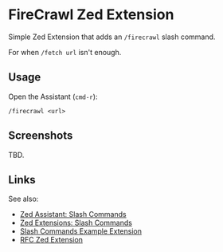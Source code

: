 # FireCrawl Zed Extension

Simple Zed Extension that adds an `/firecrawl` slash command.

For when `/fetch url` isn't enough.

## Usage

Open the Assistant (`cmd-r`):

```
/firecrawl <url>
```

## Screenshots

TBD.

## Links

See also:

- [Zed Assistant: Slash Commands](https://zed.dev/docs/assistant/commands)
- [Zed Extensions: Slash Commands](https://zed.dev/docs/extensions/slash-commands)
- [Slash Commands Example Extension](https://github.com/zed-industries/zed/tree/main/extensions/slash-commands-example)
- [RFC Zed Extension](https://github.com/notpeter/rfc-zed)
